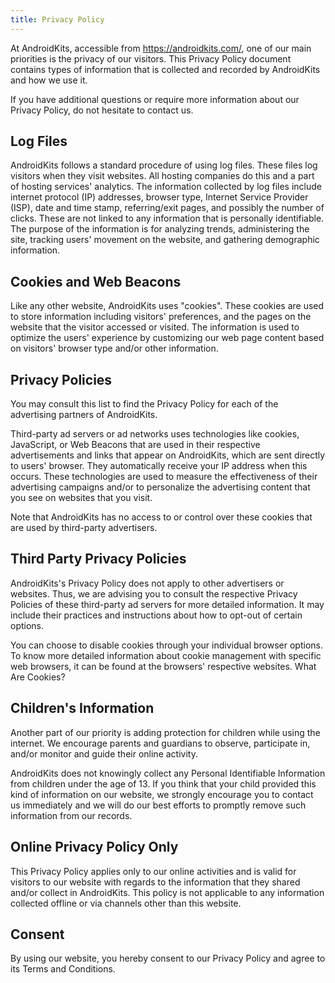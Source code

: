 ```yaml
---
title: Privacy Policy
---
```


At AndroidKits, accessible from https://androidkits.com/, one of our main priorities is the privacy of our visitors. This Privacy Policy document contains types of information that is collected and recorded by AndroidKits and how we use it.

If you have additional questions or require more information about our Privacy Policy, do not hesitate to contact us.

## Log Files

AndroidKits follows a standard procedure of using log files. These files log visitors when they visit websites. All hosting companies do this and a part of hosting services' analytics. The information collected by log files include internet protocol (IP) addresses, browser type, Internet Service Provider (ISP), date and time stamp, referring/exit pages, and possibly the number of clicks. These are not linked to any information that is personally identifiable. The purpose of the information is for analyzing trends, administering the site, tracking users' movement on the website, and gathering demographic information.

## Cookies and Web Beacons

Like any other website, AndroidKits uses "cookies". These cookies are used to store information including visitors' preferences, and the pages on the website that the visitor accessed or visited. The information is used to optimize the users' experience by customizing our web page content based on visitors' browser type and/or other information.

## Privacy Policies

You may consult this list to find the Privacy Policy for each of the advertising partners of AndroidKits.

Third-party ad servers or ad networks uses technologies like cookies, JavaScript, or Web Beacons that are used in their respective advertisements and links that appear on AndroidKits, which are sent directly to users' browser. They automatically receive your IP address when this occurs. These technologies are used to measure the effectiveness of their advertising campaigns and/or to personalize the advertising content that you see on websites that you visit.

Note that AndroidKits has no access to or control over these cookies that are used by third-party advertisers.

## Third Party Privacy Policies

AndroidKits's Privacy Policy does not apply to other advertisers or websites. Thus, we are advising you to consult the respective Privacy Policies of these third-party ad servers for more detailed information. It may include their practices and instructions about how to opt-out of certain options.

You can choose to disable cookies through your individual browser options. To know more detailed information about cookie management with specific web browsers, it can be found at the browsers' respective websites. What Are Cookies?

## Children's Information

Another part of our priority is adding protection for children while using the internet. We encourage parents and guardians to observe, participate in, and/or monitor and guide their online activity.

AndroidKits does not knowingly collect any Personal Identifiable Information from children under the age of 13. If you think that your child provided this kind of information on our website, we strongly encourage you to contact us immediately and we will do our best efforts to promptly remove such information from our records.

## Online Privacy Policy Only

This Privacy Policy applies only to our online activities and is valid for visitors to our website with regards to the information that they shared and/or collect in AndroidKits. This policy is not applicable to any information collected offline or via channels other than this website.

## Consent

By using our website, you hereby consent to our Privacy Policy and agree to its Terms and Conditions.
